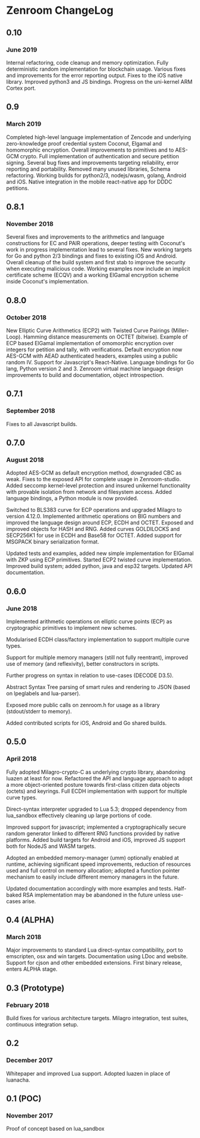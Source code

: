 # Zenroom ChangeLog

## 0.10
### June 2019

Internal refactoring, code cleanup and memory optimization. Fully
deterministic random implementation for blockchain usage. Various
fixes and improvements for the error reporting output. Fixes to the
iOS native library. Improved python3 and JS bindings. Progress on the
uni-kernel ARM Cortex port.

## 0.9
### March 2019

Completed high-level language implementation of Zencode and underlying
zero-knowledge proof credential system Coconut, Elgamal and homomorphic
encryption. Overall improvements to primitives and to AES-GCM crypto.
Full implementation of authentication and secure petition signing.
Several bug fixes and improvements targeting reliability, error reporting
and portability. Removed many unused libraries, Schema refactoring.
Working builds for python2/3, nodejs/wasm, golang, Android and iOS.
Native integration in the mobile react-native app for DDDC petitions. 

## 0.8.1
### November 2018

Several fixes and improvements to the arithmetics and language
constructions for EC and PAIR operations, deeper testing with
Coconut's work in progress implementation lead to several fixes. New
working targets for Go and python 2/3 bindings and fixes to existing
iOS and Android. Overall cleanup of the build system and first stab to
improve the security when executing malicious code.  Working examples
now include an implicit certificate scheme (ECQV) and a working
ElGamal encryption scheme inside Coconut's implementation.

## 0.8.0
### October 2018

New Elliptic Curve Arithmetics (ECP2) with Twisted Curve Pairings
(Miller-Loop). Hamming distance measurements on OCTET
(bitwise). Example of ECP based ElGamal implementation of omomorphic
encryption over integers for petition and tally, with
verifications. Default encryption now AES-GCM with AEAD authenticated
headers, examples using a public random IV. Support for Javascript's
React-Native. Language bindings for Go lang, Python version 2
and 3. Zenroom virtual machine language design improvements to build
and documentation, object introspection.

## 0.7.1
### September 2018

Fixes to all Javascript builds.

## 0.7.0
### August 2018

Adopted AES-GCM as default encryption method, downgraded CBC as weak.
Fixes to the exposed API for complete usage in Zenroom-studio.  Added
seccomp kernel-level protection and insured unikernel functionality
with provable isolation from network and filesystem access. Added
language bindings, a Python module is now provided.

Switched to BLS383 curve for ECP operations and upgraded Milagro to
version 4.12.0. Implemented arithmetic operations on BIG numbers and
improved the language design around ECP, ECDH and OCTET. Exposed and
improved objects for HASH and RNG. Added curves GOLDILOCKS and
SECP256K1 for use in ECDH and Base58 for OCTET. Added support for
MSGPACK binary serialization format.

Updated tests and examples, added new simple implementation for
ElGamal with ZKP using ECP primitives. Started ECP2 twisted curve
implementation. Improved build system; added python, java and esp32
targets. Updated API documentation.

## 0.6.0
### June 2018

Implemented arithmetic operations on elliptic curve points (ECP)
as cryptographic primitives to implement new schemes.

Modularised ECDH class/factory implementation to support multiple
curve types.

Support for multiple memory managers (still not fully reentrant),
improved use of memory (and reflexivity), better constructors in
scripts.

Further progress on syntax in relation to use-cases (DECODE D3.5).

Abstract Syntax Tree parsing of smart rules and rendering to
JSON (based on lpeglabels and lua-parser).

Exposed more public calls on zenroom.h for usage as a library
(stdout/stderr to memory).

Added contributed scripts for iOS, Android and Go shared builds.


## 0.5.0
### April 2018

Fully adopted Milagro-crypto-C as underlying crypto library,
abandoning luazen at least for now. Refactored the API and language
approach to adopt a more object-oriented posture towards first-class
citizen data objects (octets) and keyrings. Full ECDH implementation
with support for multiple curve types.

Direct-syntax interpreter upgraded to Lua 5.3; dropped dependency from
lua_sandbox effectively cleaning up large portions of code.

Improved support for javascript; implemented a cryptographically
secure random generator linked to different RNG functions provided by
native platforms. Added build targets for Android and iOS, improved JS
support both for NodeJS and WASM targets.

Adopted an embedded memory-manager (umm) optionally enabled at
runtime, achieving significant speed improvements, reduction of
resources used and full control on memory allocation; adopted a
function pointer mechanism to easily include different memory managers
in the future.

Updated documentation accordingly with more examples and
tests. Half-baked RSA implementation may be abandoned in the future
unless use-cases arise.


## 0.4 (ALPHA)
### March 2018

Major improvements to standard Lua direct-syntax compatibility, port
to emscripten, osx and win targets. Documentation using LDoc and
website. Support for cjson and other embedded extensions. First
binary release, enters ALPHA stage.


## 0.3 (Prototype)
### February 2018

Build fixes for various architecture targets. Milagro integration,
test suites, continuous integration setup.

## 0.2
### December 2017

Whitepaper and improved Lua support.
Adopted luazen in place of luanacha.

## 0.1 (POC)
### November 2017

Proof of concept based on lua_sandbox
